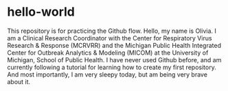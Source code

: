 # hello-world
This repository is for practicing the Github flow.
Hello, my name is Olivia. I am a Clinical Research Coordinator with the Center for Respiratory Virus Research & Response (MCRVRR) and the Michigan Public Health Integrated Center for Outbreak Analytics & Modeling (MICOM) at the University of Michigan, School of Public Health. I have never used Github before, and am currently following a tutorial for learning how to create my first repository. And most importantly, I am very sleepy today, but am being very brave about it. 
